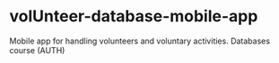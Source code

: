 # volUnteer-database-mobile-app
Mobile app for handling volunteers and voluntary activities. Databases course (AUTH)
